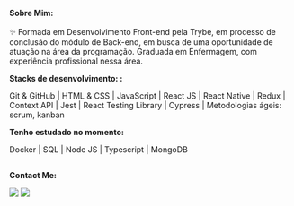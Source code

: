 <b> Sobre Mim: </b>
<br><br>
✨ Formada em Desenvolvimento Front-end pela Trybe, em processo de conclusão do módulo de Back-end, em busca de uma oportunidade de atuação na área da programação. Graduada em Enfermagem, com experiência profissional nessa área.
<br>

<b> Stacks de desenvolvimento: : </b>

Git & GitHub |  HTML & CSS | JavaScript | React JS | React Native | Redux | Context API | Jest | React Testing Library | Cypress | Metodologias ágeis: scrum, kanban <br>

<b> Tenho estudado no momento: </b>

Docker | SQL | Node JS | Typescript | MongoDB 

##

<b> Contact Me: </b>
  <div>  
  <a href = "layanenu@gmail.com"><img src="https://img.shields.io/badge/-Gmail-%23333?style=for-the-badge&logo=gmail&logoColor=white" target="_blank"></a>
  <a href="https://www.linkedin.com/in/layanenu/" target="_blank"><img src="https://img.shields.io/badge/-LinkedIn-%230077B5?style=for-the-badge&logo=linkedin&logoColor=white" target="_blank"></a> 
</div>
